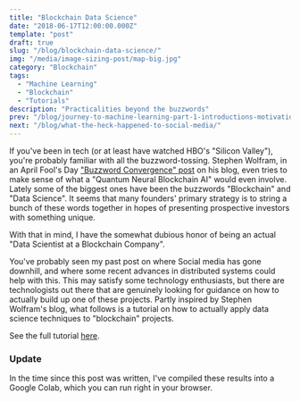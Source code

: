 ```yaml
---
title: "Blockchain Data Science"
date: "2018-06-17T12:00:00.000Z"
template: "post"
draft: true
slug: "/blog/blockchain-data-science/"
img: "/media/image-sizing-post/map-big.jpg"
category: "Blockchain"
tags:
  - "Machine Learning"
  - "Blockchain"
  - "Tutorials"
description: "Practicalities beyond the buzzwords"
prev: "/blog/journey-to-machine-learning-part-1-introductions-motivations-and-roadmap/"
next: "/blog/what-the-heck-happened-to-social-media/"
---
```



If you've been in tech (or at least have watched HBO's "Silicon Valley"), you're probably familiar with all the buzzword-tossing. Stephen Wolfram, in an April Fool's Day ["Buzzword Convergence" post](https://blog.stephenwolfram.com/2018/04/buzzword-convergence-making-sense-of-quantum-neural-blockchain-ai/) on his blog, even tries to make sense of what a "Quantum Neural Blockchain AI" would even involve. Lately some of the biggest ones have been the buzzwords "Blockchain" and "Data Science". It seems that many founders' primary strategy is to string a bunch of these words together in hopes of presenting prospective investors with something unique. 

With that in mind, I have the somewhat dubious honor of being an actual "Data Scientist at a Blockchain Company".

You've probably seen my past post on where Social media has gone downhill, and where some recent advances in distributed systems could help with this. This may satisfy some technology enthusiasts, but there are technologists out there that are genuinely looking for guidance on how to actually build up one of these projects. Partly inspired by Stephen Wolfram's blog, what follows is a tutorial on how to actually apply data science techniques to "blockchain" projects.

See the full tutorial [here](https://www.kaggle.com/yazanator/analyzing-ethereum-classic-via-google-bigquery?utm_medium=email&utm_source=intercom&utm_campaign=datanotes-2019).




### Update
In the time since this post was written, I've compiled these results into a Google Colab, which you can run right in your browser.
